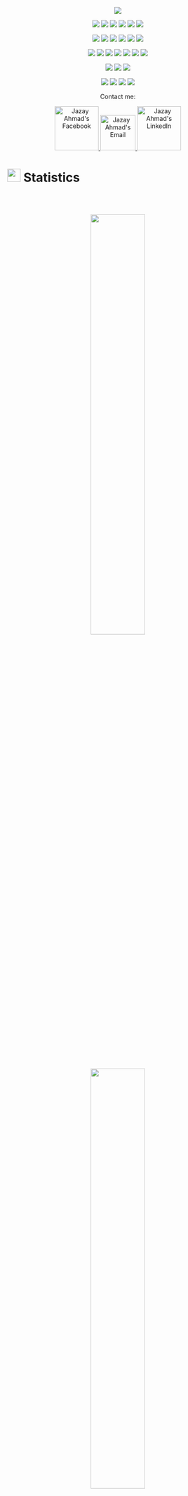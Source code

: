 <p align="center">
  <a href="https://github.com/DenverCoder1/readme-typing-svg"><img src="https://readme-typing-svg.herokuapp.com?lines=Hi,+I'm+Jazay.;I+love+coding.;I+love+ChatGPT.;I+love+learning.;I+love+spreading+knowledge.;&center=true&width=500&height=50"></a>
</p>

<!-- <p>
<div align="center" target="_blank">
  <img src="https://img.shields.io/github/followers/torrinworx?style=social">
  </a>
</div>
</p> -->

<p>
<div align="center">
  <img src="https://img.shields.io/badge/Python-3670A0?style=for-the-badge&logo=python&logoColor=ffdd54">
  <img src="https://img.shields.io/badge/chatGPT-74aa9c?style=for-the-badge&logo=openai&logoColor=white">
  <img src="https://img.shields.io/badge/typescript-%23007ACC.svg?style=for-the-badge&logo=typescript&logoColor=white">
  <img src="https://img.shields.io/badge/rust-%23000000.svg?style=for-the-badge&logo=rust&logoColor=white">
  <img src= "https://img.shields.io/badge/mysql-%2300f.svg?style=for-the-badge&logo=mysql&logoColor=white">
  <img src= "https://img.shields.io/badge/JWT-black?style=for-the-badge&logo=JSON%20web%20tokens">
</div>
</p>

<p>
<div align="center">
  <img src="https://img.shields.io/badge/nestjs-%23E0234E.svg?style=for-the-badge&logo=nestjs&logoColor=white">
  <img src="https://img.shields.io/badge/FastAPI-005571?style=for-the-badge&logo=fastapi&logoColor=white">
    <img src="https://img.shields.io/badge/flask-%23000.svg?style=for-the-badge&logo=flask&logoColor=white">
  <img src="https://img.shields.io/badge/numpy-%23013243.svg?style=for-the-badge&logo=numpy&logoColor=white">
  <img src="https://img.shields.io/badge/pandas-%23150458.svg?style=for-the-badge&logo=pandas&logoColor=white">
<img src= "https://img.shields.io/badge/TensorFlow-%23FF6F00.svg?style=for-the-badge&logo=TensorFlow&logoColor=white">
</div>
</p>

<p>
<div align="center">
  <img src="https://img.shields.io/badge/docker-%230db7ed.svg?style=for-the-badge&logo=docker&logoColor=white">
  <img src="https://img.shields.io/badge/mlflow-%23d9ead3.svg?style=for-the-badge&logo=numpy&logoColor=blue">
  <img src="https://img.shields.io/badge/GitHub-%23121011.svg?style=for-the-badge&logo=github&logoColor=white">
  <img src="https://img.shields.io/badge/Git-%23F05033.svg?style=for-the-badge&logo=git&logoColor=white">
<img src= "https://img.shields.io/badge/github%20actions-%232671E5.svg?style=for-the-badge&logo=githubactions&logoColor=white)">
  <img src="https://img.shields.io/badge/AWS-%23FF9900.svg?style=for-the-badge&logo=amazon-aws&logoColor=white">	
  <img src="https://img.shields.io/badge/heroku-%23430098.svg?style=for-the-badge&logo=heroku&logoColor=white">
</div>
</p>
<p>
<div align="center">
  <img src="https://img.shields.io/badge/jupyter-%23FA0F00.svg?style=for-the-badge&logo=jupyter&logoColor=white">
  <img src="https://img.shields.io/badge/Visual%20Studio%20Code-0078d7.svg?style=for-the-badge&logo=visual-studio-code&logoColor=white">
  <img src="https://img.shields.io/badge/Ubuntu-E95420?style=for-the-badge&logo=ubuntu&logoColor=white">
</div>
</p>

<p>
<div align="center">
  <img src="https://img.shields.io/badge/Postman-FF6C37?style=for-the-badge&logo=postman&logoColor=white">
  <img src="https://img.shields.io/badge/Trello-%23026AA7.svg?style=for-the-badge&logo=Trello&logoColor=white">
  <img src="https://img.shields.io/badge/Jira-2684FF.svg?style=for-the-badge&logo=Jira&logoColor=white">
  <img src="https://img.shields.io/badge/Notion-%23000000.svg?style=for-the-badge&logo=notion&logoColor=white">
</div>
</p>



<p align="center">Contact me:</p>
<p>
<div align="center">
	<a href="https://www.facebook.com/jazay.ahmad/" rel="nofollow">
	 	<img alt="Jazay Ahmad's Facebook" width="100px" src="https://img.shields.io/badge/Facebook-%231877F2.svg?style=for-the-badge&logo=Facebook&logoColor=white" style="max-width: 100%;">
	</a>
	<a href="jazay.ahmad4420@gmail.com" rel="nofollow">
  		<img alt="Jazay Ahmad's Email" width="80px" src="https://img.shields.io/badge/Gmail-D14836?style=for-the-badge&logo=gmail&logoColor=white" style="max-width: 100%;">
	</a>
	<a href="https://www.linkedin.com/in/jazay-ahmad/" rel="nofollow">
  		<img alt="Jazay Ahmad's LinkedIn" width="100px" src="https://img.shields.io/badge/LinkedIn-0077B5?style=for-the-badge&logo=linkedin&logoColor=white" style="max-width: 100%;">
	</a>
</div>
</p>

# <img src="https://media4.giphy.com/media/MIGbtLZoVjbl0bYbAd/giphy.gif?cid=ecf05e472t2h0i8d7dcjaoau9iqtchhr899hxmpxzzgc7lyw&rid=giphy.gif" width="30"> Statistics

<br/>
<!-- <p align="left">
  <a href="https://www.torrinleonard.com/">
    <img width="49.5%" src="https://github-readme-stats.vercel.app/api?username=torrinworx&show_icons=true&include_all_commits=true&theme=radical&hide_border=true">
    <img width="49.5%" src="https://github-readme-streak-stats.herokuapp.com/?user=torrinworx&theme=radical&hide_border=true">		  
  </a>
</p> -->
<br>

<!-- [![Torrin's Activity Graph](https://activity-graph.herokuapp.com/graph?username=torrinworx&custom_title=Torrin's%20Contribution%20Graph&theme=radical&bg_color=282828&hide_border=true&line=d1a01f&point=c58545)](http://torrinleonard.com/) -->

<p align="center">
  <a href="http://torrinleonard.com/">
    <img width="49.5%" src="https://github-readme-stats.vercel.app/api/top-langs/?username=jazayahmad&&theme=radical&bg_color=282828&hide_border=true&include_all_commits=true&count_private=true&layout=compact">
  </a>
</p>

<p align="center">
  <a href="http://torrinleonard.com/">
    <img width="49.5%" src="https://github-readme-stats.vercel.app/api?username=jazayahmad&theme=radical&bg_color=282828&hide_border=true&include_all_commits=true&count_private=true&layout=compact&hide=prs,issues,contribs">
  </a>
</p>
<!-- <p align="center"><img src="https://profile-counter.glitch.me/{jazayahmad}/count.svg"></p> -->

## <img src="https://media1.giphy.com/media/Q8PQ1KuarrYucCMVTJ/giphy.gif?cid=ecf05e47odgm8bs8cmb8cf1ijmfzqaeeu9fzmx6nbcv06ky2&rid=giphy.gif" width="60"> Current Projects
<!-- <ul>			
	<li><i><a href="https://github.com/torrinworx/Cozy-Auto-Texture">Cozy Auto Texture</a></i>:<ul><li>A Blender add-on that integrates the Stable Diffusion AI image generation model directly within Blender to make AI generated tiled textures available to everyone. (Under construction)</li></ul></li>
	<li><i><a href="https://github.com/torrinworx/Blend_My_NFTs">Blend_My_NFTs</a></i>:<ul><li>A Blender add-on that makes creating a 3D NFT collection easy! Generate thousands of 3D models, animations, or images with this simple add-on. (Released)</li></ul></li>
	<li><i><a href="https://www.thiscozystudio.com/">ThisCozyStudio.com (SAS)</a></i>:<ul><li>A website that enables easy cloud rendering and NFT minting and storage from the web or withing Blender using our Cozy API. (Yet to be released)</li></ul></li>
	<li><i>A possible standard system for implementing AI models into Blender and other 3D model software. Just a thought.</i></li>
</ul> -->

- 🔭 I’m currently working on **LLM for Enterprise**

- 🌱 I’m currently learning **LangChain, Rust**

- 👯 I’m looking to collaborate on **End-to-End ML pipelines using MlFlow and DVC**

- 👨‍💻 All of my projects are available at [https://github.com/jazayahmad/](https://github.com/jazayahmad/)

- 💬 Ask me about **Python, FASTAPI, ML, Chatbots, RASA**

- 📫 How to reach me **jazay.ahmad4420@gmail.com**

## <img src="https://user-images.githubusercontent.com/82110564/189553856-2e7f8f30-80b4-484f-bfaa-9e5eb10f24e5.gif" width="30">About Me

I'm a passionate Machine Learning Engineer adept at crafting conversational AI chatbots using TypeScript, Chatbot Development, and NLP. My research spans medical image analysis, brain tumor detection via MRI, and Deep Learning-powered Sentiment Analysis. My project portfolio showcases Neural Networks, Positive/Negative Sentiment Analysis, and Object Recognition using CNN. I excel in Python, Scikit-learn, Data Wrangling, Data Visualization, and more. My experience spans Deep Learning, Business Intelligence, Reporting, and AI model deployment on cloud and smartphones.

In my current role as Software Engineer - II at Afiniti, I have contributed significantly to project specifications, design, and development. I have effectively collaborated with software development and testing teams to craft robust solutions aligned with client requirements. My proficiency in TypeScript, RASA, and Python has been integral to my role in developing scalable, modular, and API-centric infrastructures. I have built chatbot backends using Nest.js and Docker services, employing microservices architecture to ensure streamlined maintenance.

During my tenure as a Software Engineer - I at ISSM.AI, I undertook a multifaceted role. I constructed chatbots using Rasa, designed REST API-based middleware for seamless interactions, and integrated chatbots with diverse applications and social media channels. My engagement extended to harnessing BERT models and custom actions for enhanced functionality. Notably, I was deeply involved in end-to-end data engineering projects, deploying solutions on AWS services and creating APIs using frameworks such as Python, Sanic, Django, and Flask. The scope of my work spanned sentiment analysis, data analytics, and infrastructure deployment.

In my capacity as a Machine Learning Engineer, I received an adequate skills in deploying chatbots powered by Python, Rasa, FastAPI, and SQL. These chatbots were seamlessly integrated into AWS services such as EC2, S3, IAM, and Amazon Sagemaker. Furthermore, my prowess in data engineering manifested in the development of end-to-end data pipelines, supported by adept visualization techniques to extract meaningful insights and discern patterns.

### Skills:
Proficient in Python, FastAPI, Flask, Docker, AWS, Scikit-Learn, TensorFlow, NLP, SQL, CI/CD, and Machine Learning, I am equipped to tackle complex challenges in the realm of data science and AI.
